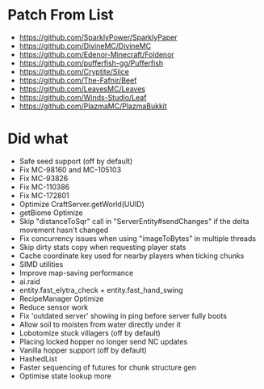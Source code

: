 # Patch From List
- https://github.com/SparklyPower/SparklyPaper
- https://github.com/DivineMC/DivineMC
- https://github.com/Edenor-Minecraft/Foldenor
- https://github.com/pufferfish-gg/Pufferfish
- https://github.com/Cryptite/Slice
- https://github.com/The-Fafnir/Beef
- https://github.com/LeavesMC/Leaves
- https://github.com/Winds-Studio/Leaf
- https://github.com/PlazmaMC/PlazmaBukkit

# Did what
- Safe seed support (off by default)
- Fix MC-98160 and MC-105103
- Fix MC-93826
- Fix MC-110386
- Fix MC-172801
- Optimize CraftServer.getWorld(UUID)
- getBiome Optimize
- Skip "distanceToSqr" call in "ServerEntity#sendChanges" if the delta movement hasn't changed
- Fix concurrency issues when using "imageToBytes" in multiple threads
- Skip dirty stats copy when requesting player stats
- Cache coordinate key used for nearby players when ticking chunks
- SIMD utilities
- Improve map-saving performance
- ai.raid
- entity.fast_elytra_check + entity.fast_hand_swing
- RecipeManager Optimize
- Reduce sensor work
- Fix 'outdated server' showing in ping before server fully boots
- Allow soil to moisten from water directly under it
- Lobotomize stuck villagers (off by default)
- Placing locked hopper no longer send NC updates
- Vanilla hopper support (off by default)
- HashedList
- Faster sequencing of futures for chunk structure gen
- Optimise state lookup more

